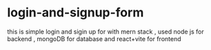 # login-and-signup-form
this is simple login and sigin up for with mern stack , used node js for backend , mongoDB for database and react+vite for frontend  
